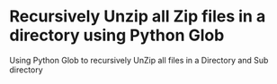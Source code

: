# Recursively Unzip all Zip files in a directory using Python Glob
Using Python Glob to recursively UnZip all files in a Directory and Sub directory 
